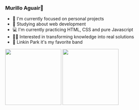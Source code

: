 ### Murillo Aguair👋


- 🔭 I'm currently focused on personal projects
- 🌱 Studying about web development
- 💻 I'm currently practicing HTML, CSS and pure Javascript
- 👩‍💻 Interested in transforming knowledge into real solutions
- 🎵 Linkin Park it's my favorite band

<div>
  <img height="180em" src = "https://github-readme-stats.vercel.app/api?username=murilloaguiar&show_icons=true&theme=dark">
  <img height="180em" src = "https://github-readme-stats.vercel.app/api/top-langs/?username=murilloaguiar&layout=compact&theme=dark">
</div>

